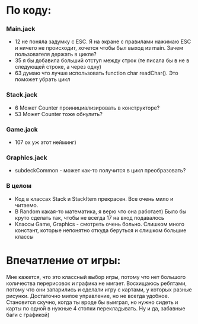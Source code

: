 # По коду:
### Main.jack
- 12 не поняла задумку с ESC. Я на экране с правилами нажимаю ESC и ничего не происходит, хочется чтобы был выход из main. Зачем пользователя держать в цикле?
- 35 я бы добавила больший отступ между строк (те писала бы в не в следующей строке, а через одну)
- 63 думаю что лучше использовать function char readChar(). Это поможет убрать цикл

### Stack.jack
- 6 Может Counter проинициализировать в конструкторе?
- 53 Может Counter тоже обнулить?

### Game.jack
- 107 ох уж этот нейминг)

### Graphics.jack
- subdeckCommon - может как-то получится в цикл преобразовать?

### В целом
- Код в классах Stack и StackItem прекрасен. Все очень мило и читаемо.
- В Random какая-то математика, я верю что она работает) Было бы круто сделать так, чтобы не всегда 17 на вход подавалось
- Классы Game, Graphics - смотреть очень больно. Слишком много констант, которые непонятно откуда беруться и слишком большие классы

# Впечатление от игры:
Мне кажется, что это классный выбор игры, потому что нет большого количества перерисовок и графика не мигает.
Восхищаюсь ребятами, потому что они запарились и сделали игру с картами, у которых разные рисунки.
Достаточно милое управление, но не всегда удобное. Становится скучно, когда ты вроде бы выиграл, но нужно сидеть и карты по одной в нужные 4 стопки перекладывать.
Ну и да, забавные баги с графикой)   